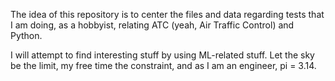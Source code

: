 The idea of this repository is to center the files and data regarding tests that I am doing, as a hobbyist, relating ATC (yeah, Air Traffic Control) and Python. 

I will attempt to find interesting stuff by using ML-related stuff. Let the sky be the limit, my free time the constraint, and as I am an engineer, pi = 3.14.

